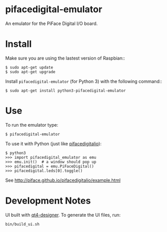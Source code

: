 pifacedigital-emulator
======================

An emulator for the PiFace Digital I/O board.

Install
=======

Make sure you are using the lastest version of Raspbian::

    $ sudo apt-get update
    $ sudo apt-get upgrade

Install `pifacedigital-emulator` (for Python 3) with the following command::

    $ sudo apt-get install python3-pifacedigital-emulator


Use
===
To run the emulator type:

    $ pifacedigital-emulator

To use it with Python (just like
[pifacedigitalio](https://github.com/piface/pifacedigitalio)):

    $ python3
    >>> import pifacedigital_emulator as emu
    >>> emu.init()  # a window should pop up
    >>> pifacedigital = emu.PiFaceDigital()
    >>> pifacedigital.leds[0].toggle()

See http://piface.github.io/pifacedigitalio/example.html


Development Notes
=================
UI built with [qt4-designer](http://doc.qt.digia.com/4.0/qt4-designer.html).
To generate the UI files, run:

    bin/build_ui.sh
